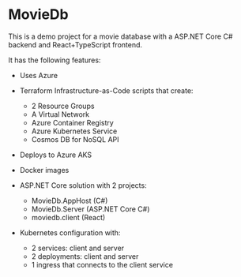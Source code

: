 # MovieDb

This is a demo project for a movie database with a ASP.NET Core C# backend and React+TypeScript frontend.

It has the following features:

- Uses Azure
- Terraform Infrastructure-as-Code scripts that create:

    - 2 Resource Groups
    - A Virtual Network
    - Azure Container Registry
    - Azure Kubernetes Service
    - Cosmos DB for NoSQL API

- Deploys to Azure AKS
- Docker images
- ASP.NET Core solution with 2 projects:

    - MovieDb.AppHost (C#)
    - MovieDb.Server (ASP.NET Core C#)
    - moviedb.client (React)

- Kubernetes configuration with:

    - 2 services: client and server
    - 2 deployments: client and server
    - 1 ingress that connects to the client service
    